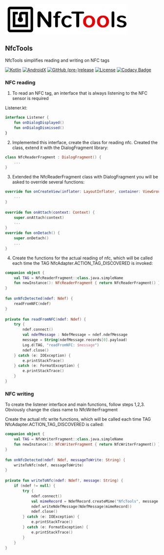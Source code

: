<img src="docs/nfctools_logo.png" alt="Showcase" height="100px">

## NfcTools
NfcTools simplifies reading and writing on NFC tags

[![Kotlin](https://img.shields.io/badge/Kotlin-1.4.10-e60202.svg?style=flat-square)](http://kotlinlang.org)
[![AndroidX](https://img.shields.io/badge/AndroidX-1.3.2-000000.svg?style=flat-square)](https://developer.android.com/jetpack/androidx/)
[![GitHub (pre-)release](https://img.shields.io/github/v/release/fctaddia/nfctools.svg?color=f77200&label=Release&style=flat-square)](./../../releases)
[![License](https://img.shields.io/github/license/fctaddia/NfcTools?color=03DAC5&label=License)](https://opensource.org/licenses/MIT)
[![Codacy Badge](https://app.codacy.com/project/badge/Grade/2f1acba06d8d4224953814006836d199)](https://www.codacy.com/manual/fctaddia/NfcTools?utm_source=github.com&amp;utm_medium=referral&amp;utm_content=fctaddia/NfcTools&amp;utm_campaign=Badge_Grade)

### NFC reading

1) To read an NFC tag, an interface that is always listening to the NFC sensor is required

Listener.kt:

```kotlin
interface Listener {
    fun onDialogDisplayed()
    fun onDialogDismissed()
}
```
2) Implemented this interface, create the class for reading nfc. Created the class, extend it with the DialogFragment library:
```kotlin
class NfcReaderFragment : DialogFragment() {
    ...
}
```
3) Extended the NfcReaderFragment class with DialogFragment you will be asked to override several functions:
```kotlin
override fun onCreateView(inflater: LayoutInflater, container: ViewGroup?, savedInstanceState: Bundle?): View? {
    ...
}

override fun onAttach(context: Context) {
    super.onAttach(context)
    ...
}
override fun onDetach() {
    super.onDetach()
    ...
}
```
4) Create the functions for the actual reading of nfc, which will be called each time the TAG NfcAdapter.ACTION_TAG_DISCOVERED is invoked:
```kotlin
companion object {
    val TAG = NfcReaderFragment::class.java.simpleName
    fun newInstance(): NfcReaderFragment { return NfcReaderFragment() }
}

fun onNfcDetected(ndef: Ndef) {
    readFromNFC(ndef)
}

private fun readFromNFC(ndef: Ndef) {
    try {
        ndef.connect()
        val ndefMessage : NdefMessage = ndef.ndefMessage
        message = String(ndefMessage.records[0].payload)
        Log.d(TAG, "readFromNFC: $message")
        ndef.close()
    } catch (e: IOException) {
        e.printStackTrace()
    } catch (e: FormatException) {
        e.printStackTrace()
    }
}
```
### NFC writing

To create the listener interface and main functions, follow steps 1,2,3. Obviously change the class name to NfcWriterFragment

Create the actual nfc write functions, which will be called each time TAG NfcAdapter.ACTION_TAG_DISCOVERED is called:
```kotlin
companion object {
    val TAG = NfcWriterFragment::class.java.simpleName
    fun newInstance(): NfcWriterFragment { return NfcWriterFragment() }
}

fun onNfcDetected(ndef: Ndef, messageToWrite: String) {
    writeToNfc(ndef, messageToWrite)
}

private fun writeToNfc(ndef: Ndef?, message: String) {
    if (ndef != null) {
        try {
            ndef.connect()
            val mimeRecord = NdefRecord.createMime("NfcTools", message.toByteArray(Charset.forName("US-ASCII")))
            ndef.writeNdefMessage(NdefMessage(mimeRecord))
            ndef.close()
        } catch (e: IOException) {
            e.printStackTrace()
        } catch (e: FormatException) {
            e.printStackTrace()
        }
    }
}
```
